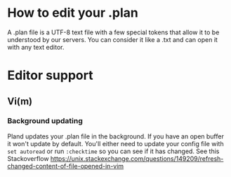 # How to edit your .plan
A .plan file is a UTF-8 text file with a few special tokens that allow it to be understood by our servers. You can consider it like a .txt and can open it with any text editor.

# Editor support
## Vi(m)
### Background updating
Pland updates your .plan file in the background. If you have an open buffer it won't update by default. You'll either need to update your config file with `set autoread` or run `:checktime` so you can see if it has changed. See this Stackoverflow https://unix.stackexchange.com/questions/149209/refresh-changed-content-of-file-opened-in-vim
